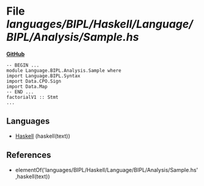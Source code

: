 # File _languages/BIPL/Haskell/Language/BIPL/Analysis/Sample.hs_
**[GitHub](https://github.com/softlang/yas/blob/master/languages/BIPL/Haskell/Language/BIPL/Analysis/Sample.hs)**
```
-- BEGIN ...
module Language.BIPL.Analysis.Sample where
import Language.BIPL.Syntax
import Data.CPO.Sign
import Data.Map
-- END ...
factorialV1 :: Stmt
...
```

## Languages
* [Haskell](../languages/Haskell.md) (haskell(text))

## References
* elementOf('languages/BIPL/Haskell/Language/BIPL/Analysis/Sample.hs',haskell(text))
